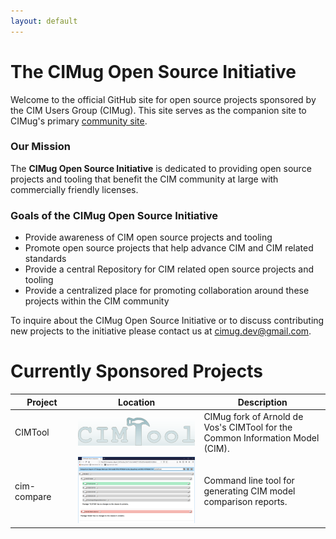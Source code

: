 ```yaml
---
layout: default
---
```


# The CIMug Open Source Initiative

Welcome to the official GitHub site for open source projects sponsored by the CIM Users Group (CIMug).  This site serves as the companion site to CIMug's primary [community site](https://cimug.ucaiug.org/).


### Our Mission

The **CIMug Open Source Initiative** is dedicated to providing open source projects and tooling that benefit the CIM community at large with commercially friendly licenses.

### Goals of the CIMug Open Source Initiative

- Provide awareness of CIM open source projects and tooling
- Promote open source projects that help advance CIM and CIM related standards
- Provide a central Repository for CIM related open source projects and tooling
- Provide a centralized place for promoting collaboration around these projects within the CIM community

To inquire about the CIMug Open Source Initiative or to discuss contributing new projects to the initiative please contact us at [cimug.dev@gmail.com](mailto:cimug.dev@gmail.com?subject=[CIMug&20Open&20Source&20Admin]&20Open&20Source&20Initiatives).

# Currently Sponsored Projects

<style>
table th:first-of-type {
    width: 20%;
}
table th:nth-of-type(2) {
    width: 40%;
}
table th:nth-of-type(3) {
    width: 40%;
}
</style>

 Project | Location | Description  
---------|---------|---------
 CIMTool|<a href="https://github.com/CIMug-org/CIMTool"><img src="/assets/img/cimtool-logo.png" alt="CIMTool" width="100%" height="100%"/></a>| CIMug fork of Arnold de Vos's CIMTool for the Common Information Model (CIM).     
 cim-compare|<a href="https://github.com/CIMug-org/cim-compare"><img src="/assets/img/cim-compare-logo.png" alt="cim-compare" width="100%" height="100%"/>| Command line tool for generating CIM model comparison reports.

